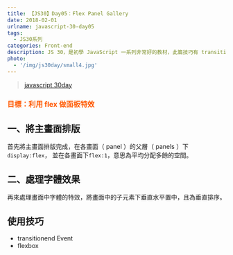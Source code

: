 ```yaml
---
title: 【JS30】Day05：Flex Panel Gallery
date: 2018-02-01
urlname: javascript-30-day05
tags:
  - JS30系列
categories: Front-end
description: JS 30，是初學 JavaScript 一系列非常好的教材，此篇技巧有 transitionend Event 等等。
photo:
  - '/img/js30day/small4.jpg'
---
```


> [javascript 30day](https://javascript30.com/)

<!-- more -->

### <span style="color:#ff5900">目標：利用 flex 做面板特效</span>

## 一、將主畫面排版

首先將主畫面排版完成，在各畫面（ panel ）的父層（ panels ）下`display:flex`，
並在各畫面下`flex:1`，意思為平均分配多餘的空間。

## 二、處理字體效果

再來處理畫面中字體的特效，將畫面中的子元素下垂直水平置中，且為垂直排序。

## 使用技巧

- transitionend Event
- flexbox
